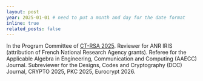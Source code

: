 ```yaml
---
layout: post
year: 2025-01-01 # need to put a month and day for the date format
inline: true
related_posts: false
---
```


In the Program Committee of [CT-RSA 2025](https://conference.wsu.edu/ct-rsa-2026/). Reviewer for ANR IRIS (attribution of French National Research Agency grants). Referee for the Applicable Algebra in Engineering, Communication and Computing (AAECC) Journal. Subreviewer for the Designs, Codes and Cryptography (DCC) Journal, CRYPTO 2025, PKC 2025, Eurocrypt 2026.